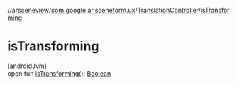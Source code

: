 //[arsceneview](../../../index.md)/[com.google.ar.sceneform.ux](../index.md)/[TranslationController](index.md)/[isTransforming](is-transforming.md)

# isTransforming

[androidJvm]\
open fun [isTransforming](is-transforming.md)(): [Boolean](https://kotlinlang.org/api/latest/jvm/stdlib/kotlin/-boolean/index.html)
